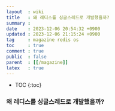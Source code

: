 ```yaml
---
layout  : wiki
title   : 왜 레디스를 싱글스레드로 개발했을까?
summary :
date    : 2023-12-06 20:54:32 +0900
updated : 2023-12-06 21:15:24 +0900
tag     : magazine redis os
toc     : true
comment : true
public  : false
parent  : [[/magazine]]
latex   : true
---
```

* TOC
  {:toc}


### 왜 레디스를 싱글스레드로 개발했을까?
